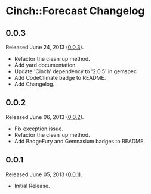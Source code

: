 # Cinch::Forecast Changelog

## 0.0.3

Released June 24, 2013 ([0.0.3](https://github.com/jonahoffline/cinch-forecast/tree/v0.0.3)).

* Refactor the clean_up method.
* Add yard documentation.
* Update 'Cinch' dependency to '2.0.5' in gemspec
* Add CodeClimate badge to README.
* Add Changelog.

## 0.0.2

Released June 06, 2013 ([0.0.2](https://github.com/jonahoffline/cinch-forecast/tree/v0.0.2)).

* Fix exception issue.
* Refactor the clean_up method.
* Add BadgeFury and Gemnasium badges to README.

## 0.0.1

Released June 05, 2013 ([0.0.1](https://github.com/jonahoffline/cinch-forecast/tree/v0.0.1)).

* Initial Release.